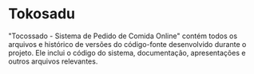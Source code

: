 # Tokosadu
  "Tocossado - Sistema de Pedido de Comida Online" contém todos os arquivos e histórico de versões do código-fonte desenvolvido durante o projeto. Ele inclui o código do sistema, documentação, apresentações e outros arquivos relevantes.

